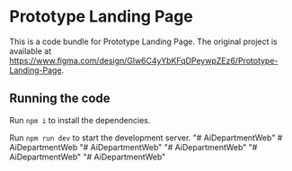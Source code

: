 
  # Prototype Landing Page

  This is a code bundle for Prototype Landing Page. The original project is available at https://www.figma.com/design/Glw6C4yYbKFqDPeywpZEz6/Prototype-Landing-Page.

  ## Running the code

  Run `npm i` to install the dependencies.

  Run `npm run dev` to start the development server.
  "# AiDepartmentWeb" 
#   A i D e p a r t m e n t W e b  
 "# AiDepartmentWeb" 
"# AiDepartmentWeb" 
"# AiDepartmentWeb" 
"# AiDepartmentWeb" 
